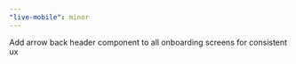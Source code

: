 ```yaml
---
"live-mobile": minor
---
```


Add arrow back header component to all onboarding screens for consistent ux